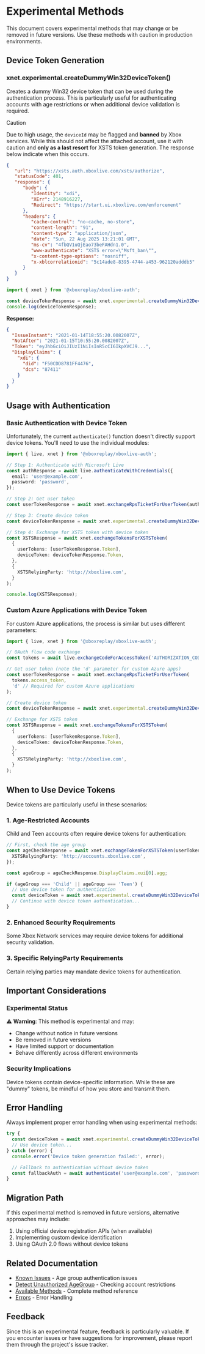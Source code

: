 # Experimental Methods

This document covers experimental methods that may change or be removed in future versions. Use these methods with caution in production environments.

## Device Token Generation

### xnet.experimental.createDummyWin32DeviceToken()

Creates a dummy Win32 device token that can be used during the authentication process. This is particularly useful for authenticating accounts with age restrictions or when additional device validation is required.

> [!CAUTION]
> Due to high usage, the `deviceId` may be flagged and **banned** by Xbox services. While this should not affect the attached account, use it with caution and **only as a last resort** for XSTS token generation. The response below indicate when this occurs.

```json
{
   "url": "https://xsts.auth.xboxlive.com/xsts/authorize",
   "statusCode": 401,
   "response": {
      "body": {
         "Identity": "xdi",
         "XErr": 2148916227,
         "Redirect": "https://start.ui.xboxlive.com/enforcement"
      },
      "headers": {
         "cache-control": "no-cache, no-store",
         "content-length": "91",
         "content-type": "application/json",
         "date": "Sun, 22 Aug 2025 13:21:01 GMT",
         "ms-cv": "4fbQV1uQjEao73beFAHdn1.0",
         "www-authenticate": "XSTS error=\"Msft_ban\"",
         "x-content-type-options": "nosniff",
         "x-xblcorrelationid": "5c14ade8-8395-4744-a453-962120adddb5"
      }
   }
}
```

```typescript
import { xnet } from '@xboxreplay/xboxlive-auth';

const deviceTokenResponse = await xnet.experimental.createDummyWin32DeviceToken();
console.log(deviceTokenResponse);
```

**Response:**

```json
{
  "IssueInstant": "2021-01-14T18:55:20.0082007Z",
  "NotAfter": "2021-01-15T10:55:20.0082007Z",
  "Token": "eyJhbGciOiJIUzI1NiIsInR5cCI6IkpXVCJ9...",
  "DisplayClaims": {
    "xdi": {
      "did": "F50CDD8781FF4476",
      "dcs": "87411"
    }
  }
}
```

## Usage with Authentication

### Basic Authentication with Device Token

Unfortunately, the current `authenticate()` function doesn't directly support device tokens. You'll need to use the individual modules:

```typescript
import { live, xnet } from '@xboxreplay/xboxlive-auth';

// Step 1: Authenticate with Microsoft Live
const authResponse = await live.authenticateWithCredentials({
  email: 'user@example.com',
  password: 'password',
});

// Step 2: Get user token
const userTokenResponse = await xnet.exchangeRpsTicketForUserToken(authResponse.access_token, 't');

// Step 3: Create device token
const deviceTokenResponse = await xnet.experimental.createDummyWin32DeviceToken();

// Step 4: Exchange for XSTS token with device token
const XSTSResponse = await xnet.exchangeTokensForXSTSToken(
  {
    userTokens: [userTokenResponse.Token],
    deviceToken: deviceTokenResponse.Token,
  },
  {
    XSTSRelyingParty: 'http://xboxlive.com',
  }
);

console.log(XSTSResponse);
```

### Custom Azure Applications with Device Token

For custom Azure applications, the process is similar but uses different parameters:

```typescript
import { live, xnet } from '@xboxreplay/xboxlive-auth';

// OAuth flow code exchange
const tokens = await live.exchangeCodeForAccessToken('AUTHORIZATION_CODE');

// Get user token (note the 'd' parameter for custom Azure apps)
const userTokenResponse = await xnet.exchangeRpsTicketForUserToken(
  tokens.access_token,
  'd' // Required for custom Azure applications
);

// Create device token
const deviceTokenResponse = await xnet.experimental.createDummyWin32DeviceToken();

// Exchange for XSTS token
const XSTSResponse = await xnet.exchangeTokensForXSTSToken(
  {
    userTokens: [userTokenResponse.Token],
    deviceToken: deviceTokenResponse.Token,
  },
  {
    XSTSRelyingParty: 'http://xboxlive.com',
  }
);
```

## When to Use Device Tokens

Device tokens are particularly useful in these scenarios:

### 1. Age-Restricted Accounts

Child and Teen accounts often require device tokens for authentication:

```typescript
// First, check the age group
const ageCheckResponse = await xnet.exchangeTokenForXSTSToken(userToken, {
  XSTSRelyingParty: 'http://accounts.xboxlive.com',
});

const ageGroup = ageCheckResponse.DisplayClaims.xui[0].agg;

if (ageGroup === 'Child' || ageGroup === 'Teen') {
  // Use device token for authentication
  const deviceToken = await xnet.experimental.createDummyWin32DeviceToken();
  // Continue with device token authentication...
}
```

### 2. Enhanced Security Requirements

Some Xbox Network services may require device tokens for additional security validation.

### 3. Specific RelyingParty Requirements

Certain relying parties may mandate device tokens for authentication.

## Important Considerations

### Experimental Status

⚠️ **Warning**: This method is experimental and may:

-   Change without notice in future versions
-   Be removed in future versions
-   Have limited support or documentation
-   Behave differently across different environments

### Security Implications

Device tokens contain device-specific information. While these are "dummy" tokens, be mindful of how you store and transmit them.

## Error Handling

Always implement proper error handling when using experimental methods:

```typescript
try {
  const deviceToken = await xnet.experimental.createDummyWin32DeviceToken();
  // Use device token...
} catch (error) {
  console.error('Device token generation failed:', error);

  // Fallback to authentication without device token
  const fallbackAuth = await authenticate('user@example.com', 'password');
}
```

## Migration Path

If this experimental method is removed in future versions, alternative approaches may include:

1. Using official device registration APIs (when available)
2. Implementing custom device identification
3. Using OAuth 2.0 flows without device tokens

## Related Documentation

-   [Known Issues](06-Known_Issues.md) - Age group authentication issues
-   [Detect Unauthorized AgeGroup](07-Detect_Unauthorized_AgeGroup.md) - Checking account restrictions
-   [Available Methods](05-Methods.md) - Complete method reference
-   [Errors](09-Errors.md) - Error Handling

## Feedback

Since this is an experimental feature, feedback is particularly valuable. If you encounter issues or have suggestions for improvement, please report them through the project's issue tracker.
